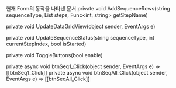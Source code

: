현재 Form의 동작을 나타낸 문서
private void AddSequenceRows(string sequenceType, List<string> steps, Func<int, string> getStepName)

private void UpdateDataGridView(object sender, EventArgs e)

private void UpdateSequenceStatus(string sequenceType, int currentStepIndex, bool isStarted)

private void ToggleButtons(bool enable)

private async void btnSeq1_Click(object sender, EventArgs e)
=> [[btnSeq1_Click]]
private async void btnSeqAll_Click(object sender, EventArgs e)
=> [[btnSeqAll_Click]]
